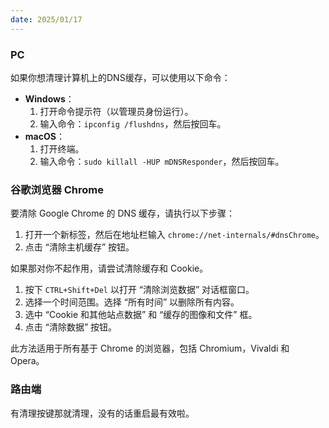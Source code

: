 ```yaml
---
date: 2025/01/17
---
```

### PC

如果你想清理计算机上的DNS缓存，可以使用以下命令：

- **Windows**：
    1. 打开命令提示符（以管理员身份运行）。
    2. 输入命令：`ipconfig /flushdns`，然后按回车。
- **macOS**：
    1. 打开终端。
    2. 输入命令：`sudo killall -HUP mDNSResponder`，然后按回车。

### **谷歌浏览器 Chrome**

要清除 Google Chrome 的 DNS 缓存，请执行以下步骤：

1. 打开一个新标签，然后在地址栏输入 `chrome://net-internals/#dnsChrome`。
2. 点击 “清除主机缓存” 按钮。

如果那对你不起作用，请尝试清除缓存和 Cookie。

1. 按下 `CTRL+Shift+Del` 以打开 “清除浏览数据” 对话框窗口。
2. 选择一个时间范围。选择 “所有时间” 以删除所有内容。
3. 选中 “Cookie 和其他站点数据” 和 “缓存的图像和文件” 框。
4. 点击 “清除数据” 按钮。

此方法适用于所有基于 Chrome 的浏览器，包括 Chromium，Vivaldi 和 Opera。

### 路由端

有清理按键那就清理，没有的话重启最有效啦。